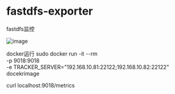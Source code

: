 # fastdfs-exporter
fastdfs监控

![image]("https://github.com/whithen/fastdfs-exporter/blob/master/FastDFSMonitor.jpg")

docker运行
sudo docker run -it --rm \
-p 9018:9018 \
-e TRACKER_SERVER="192.168.10.81:22122;192.168.10.82:22122" \
docekrimage

curl localhost:9018/metrics
